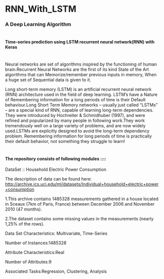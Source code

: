 # RNN_With_LSTM

### A Deep Learning Algorithm
#
#### Time-series prediction using LSTM recurrent neural network(RNN) with Keras

#
#

Neural networks are set of algorithms inspired by the functioning of human brain.Recurrent Neural Networks are the first of its kind State of the Art algorithms that can Memorize/remember previous inputs in memory, When a huge set of Sequential data is given to it.

Long short-term memory (LSTM) is an artificial recurrent neural network (RNN) architecture used in the field of deep learning. LSTM’s have a Nature of Remembering information for a long periods of time is their Default behaviour.Long Short Term Memory networks – usually just called “LSTMs” – are a special kind of RNN, capable of learning long-term dependencies. They were introduced by Hochreiter & Schmidhuber (1997), and were refined and popularized by many people in following work.They work tremendously well on a large variety of problems, and are now widely used.LSTMs are explicitly designed to avoid the long-term dependency problem. Remembering information for long periods of time is practically their default behavior, not something they struggle to learn!

#

#### The repository consists of following modules ::::

DataSet :: Household Electric Power Consumption

The description of data can be found here: http://archive.ics.uci.edu/ml/datasets/Individual+household+electric+power+consumption

1.This archive contains 1485328 measurements gathered in a house located in Sceaux (7km of Paris, France) between December 2006 and November 2010 (47 months).

2.The dataset contains some missing values in the measurements (nearly 1,25% of the rows).

Data Set Characteristics: Multivariate, Time-Series

Number of Instances:1485328

Attribute Characteristics:Real

Number of Attributes:9

Associated Tasks:Regression, Clustering, Analysis

#
